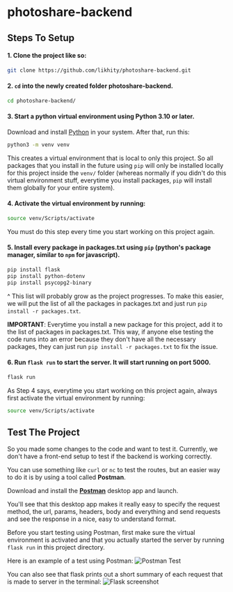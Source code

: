 # photoshare-backend

## Steps To Setup
#### 1. Clone the project like so:
  ```bash
  git clone https://github.com/likhity/photoshare-backend.git
  ```

#### 2. `cd` into the newly created folder **photoshare-backend**.
  ```bash
  cd photoshare-backend/
  ```

#### 3. Start a python virtual environment using Python 3.10 or later.
  Download and install [Python](https://www.python.org/) in your system. After that, run this:
  ```bash
  python3 -m venv venv
  ```
  This creates a virtual environment that is local to only this project. So all packages that you install in the future using `pip` will only be installed locally for this project inside the `venv/` folder (whereas normally if you didn't do this virtual environment stuff, everytime you install packages, `pip` will install them globally for your entire system).

#### 4. Activate the virtual environment by running:
  ```bash
  source venv/Scripts/activate
  ```
  You must do this step every time you start working on this project again.
  
#### 5. Install every package in packages.txt using `pip` (python's package manager, similar to `npm` for javascript).
  ```bash
  pip install flask
  pip install python-dotenv
  pip install psycopg2-binary
  ```
^ This list will probably grow as the project progresses. To make this easier, we will put the list of all the packages in packages.txt and just run `pip install -r packages.txt`.

**IMPORTANT**: Everytime you install a new package for this project, add it to the list of packages in packages.txt. This way, if anyone else testing the code runs into an error because they don't have all the necessary packages, they can just run `pip install -r packages.txt` to fix the issue.

#### 6. Run `flask run` to start the server. It will start running on port 5000.
  ```bash
  flask run
  ```

As Step 4 says, everytime you start working on this project again, always first activate the virtual environment by running:
```bash
source venv/Scripts/activate
```

## Test The Project
So you made some changes to the code and want to test it. Currently, we don't have a front-end setup to test if the backend is working correctly.

You can use something like `curl` or `nc` to test the routes, but an easier way to do it is by using a tool called **Postman**.

Download and install the [**Postman**](https://www.postman.com/downloads/) desktop app and launch.

You'll see that this desktop app makes it really easy to specify the request method, the url, params, headers, body and everything and send requests and see the response in a nice, easy to understand format.

Before you start testing using Postman, first make sure the virtual environment is activated and that you actually started the server by running `flask run` in this project directory.

Here is an example of a test using Postman:
![Postman Test](https://i.imgur.com/TgcWx89.png)

You can also see that flask prints out a short summary of each request that is made to server in the terminal:
![Flask screenshot](https://i.imgur.com/Pw0cHcr.png)
